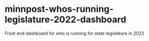 # minnpost-whos-running-legislature-2022-dashboard
 Front end dashboard for who is running for state legislature in 2022 
